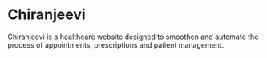 # Chiranjeevi
Chiranjeevi is a healthcare website designed to smoothen and automate the process of appointments, prescriptions and patient management.
